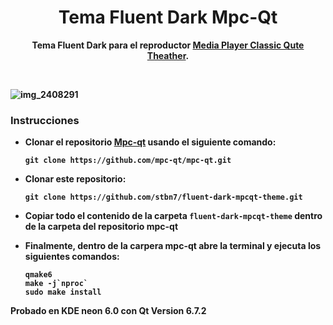 
<div align="center">
	<h1>Tema Fluent Dark Mpc-Qt</h1>
	<p>
		<b> Tema Fluent Dark para el reproductor <a href="https://github.com/mpc-qt/mpc-qt">Media Player Classic Qute Theather</a>.
	</p>
	<br>
</div>


![img_2408291](https://github.com/user-attachments/assets/86e33b69-3c8a-4c03-88ca-1b8b0ea2568c)



### Instrucciones 
- Clonar el repositorio <a href="https://github.com/mpc-qt/mpc-qt">Mpc-qt</a> usando el siguiente comando: 
    
  ```
  git clone https://github.com/mpc-qt/mpc-qt.git
  ```
- Clonar este repositorio:
  
  ```
  git clone https://github.com/stbn7/fluent-dark-mpcqt-theme.git
  ```
- Copiar todo el contenido de la carpeta `fluent-dark-mpcqt-theme` dentro de la carpeta del repositorio <strong>mpc-qt</strong>

- Finalmente, dentro de la carpera <strong>mpc-qt</strong> abre la terminal y ejecuta los siguientes comandos:

  ```
  qmake6
  make -j`nproc`
  sudo make install
  ```

Probado en KDE neon 6.0 con Qt Version 6.7.2

